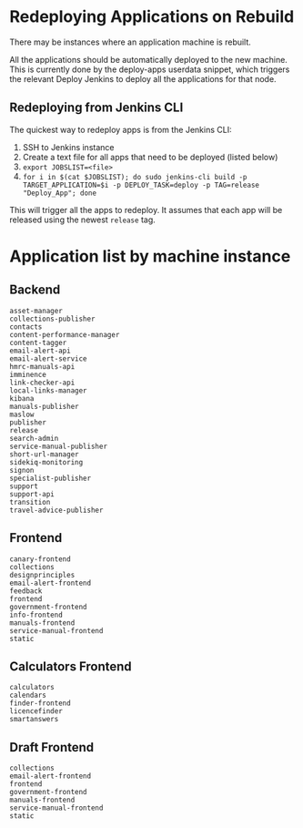 # Redeploying Applications on Rebuild

There may be instances where an application machine is rebuilt.

All the applications should be automatically deployed to the new
machine. This is currently done by the deploy-apps userdata snippet,
which triggers the relevant Deploy Jenkins to deploy all the
applications for that node.

## Redeploying from Jenkins CLI

The quickest way to redeploy apps is from the Jenkins CLI:

1. SSH to Jenkins instance
2. Create a text file for all apps that need to be deployed (listed below)
3. `export JOBSLIST=<file>`
4. `for i in $(cat $JOBSLIST); do sudo jenkins-cli build -p TARGET_APPLICATION=$i -p DEPLOY_TASK=deploy -p TAG=release "Deploy_App"; done`

This will trigger all the apps to redeploy. It assumes that each app will be released using the newest `release` tag.

# Application list by machine instance

## Backend

```
asset-manager
collections-publisher
contacts
content-performance-manager
content-tagger
email-alert-api
email-alert-service
hmrc-manuals-api
imminence
link-checker-api
local-links-manager
kibana
manuals-publisher
maslow
publisher
release
search-admin
service-manual-publisher
short-url-manager
sidekiq-monitoring
signon
specialist-publisher
support
support-api
transition
travel-advice-publisher
```

## Frontend

```
canary-frontend
collections
designprinciples
email-alert-frontend
feedback
frontend
government-frontend
info-frontend
manuals-frontend
service-manual-frontend
static
```

## Calculators Frontend

```
calculators
calendars
finder-frontend
licencefinder
smartanswers
```

## Draft Frontend

```
collections
email-alert-frontend
frontend
government-frontend
manuals-frontend
service-manual-frontend
static
```
